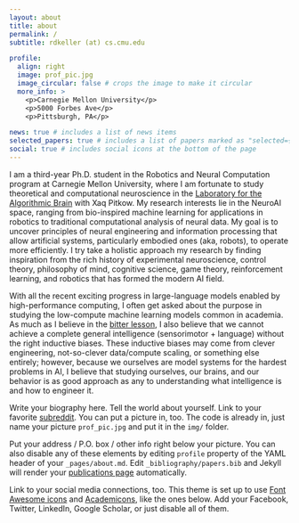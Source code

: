 ```yaml
---
layout: about
title: about
permalink: /
subtitle: rdkeller (at) cs.cmu.edu

profile:
  align: right
  image: prof_pic.jpg
  image_circular: false # crops the image to make it circular
  more_info: >
    <p>Carnegie Mellon University</p>
    <p>5000 Forbes Ave</p>
    <p>Pittsburgh, PA</p>

news: true # includes a list of news items
selected_papers: true # includes a list of papers marked as "selected={true}"
social: true # includes social icons at the bottom of the page
---
```

I am a third-year Ph.D. student in the Robotics and Neural Computation program at Carnegie Mellon University, where I am fortunate to study theoretical and computational neuroscience in the [Laboratory for the Algorithmic Brain](xaqlab.com) with Xaq Pitkow. My research interests lie in the NeuroAI space, ranging from bio-inspired machine learning for applications in robotics to traditional computational analysis of neural data. My goal is to uncover principles of neural engineering and information processing that allow artificial systems, particularly embodied ones (aka, robots), to operate more efficiently. I try take a holistic approach my research by finding inspiration from the rich history of experimental neuroscience, control theory, philosophy of mind, cognitive science, game theory, reinforcement learning, and robotics that has formed the modern AI field. 

With all the recent exciting progress in large-language models enabled by high-performance computing, I often get asked about the purpose in studying the low-compute machine learning models common in academia. As much as I believe in the [bitter lesson](http://www.incompleteideas.net/IncIdeas/BitterLesson.html), I also believe that we cannot achieve a complete general intelligence (sensorimotor + language) without the right inductive biases. These inductive biases may come from clever engineering, not-so-clever data/compute scaling, or something else entirely; however, because we ourselves are model systems for the hardest problems in AI, I believe that studying ourselves, our brains, and our behavior is as good approach as any to understanding what intelligence is and how to engineer it. 

Write your biography here. Tell the world about yourself. Link to your favorite [subreddit](http://reddit.com). You can put a picture in, too. The code is already in, just name your picture `prof_pic.jpg` and put it in the `img/` folder.

Put your address / P.O. box / other info right below your picture. You can also disable any of these elements by editing `profile` property of the YAML header of your `_pages/about.md`. Edit `_bibliography/papers.bib` and Jekyll will render your [publications page](/al-folio/publications/) automatically.

Link to your social media connections, too. This theme is set up to use [Font Awesome icons](https://fontawesome.com/) and [Academicons](https://jpswalsh.github.io/academicons/), like the ones below. Add your Facebook, Twitter, LinkedIn, Google Scholar, or just disable all of them.
